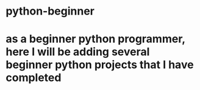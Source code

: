 # python-beginner
# as a beginner python programmer, here I will be adding several beginner python projects that I have completed
